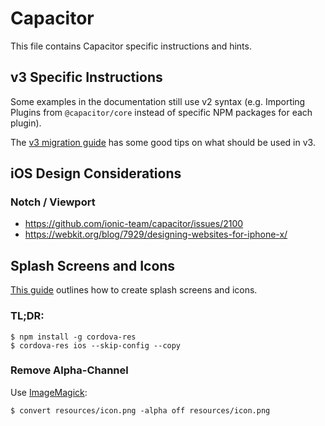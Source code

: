 # Capacitor

This file contains Capacitor specific instructions and hints.

## v3 Specific Instructions

Some examples in the documentation still use v2 syntax (e.g. Importing Plugins from `@capacitor/core` instead of specific NPM packages for each plugin).

The [v3 migration guide](https://capacitorjs.com/docs/updating/3-0) has some good tips on what should be used in v3.

## iOS Design Considerations

### Notch / Viewport

- https://github.com/ionic-team/capacitor/issues/2100
- https://webkit.org/blog/7929/designing-websites-for-iphone-x/

## Splash Screens and Icons

[This guide](https://capacitorjs.com/docs/guides/splash-screens-and-icons) outlines how to create splash screens and icons. 

### TL;DR:

```shell
$ npm install -g cordova-res
$ cordova-res ios --skip-config --copy
```

### Remove Alpha-Channel

Use [ImageMagick](https://stackoverflow.com/a/28937338/5882689):

```shell
$ convert resources/icon.png -alpha off resources/icon.png
```
